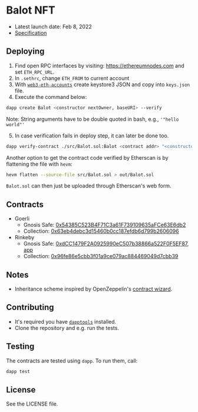 # Balot NFT

- Latest launch date: Feb 8, 2022
- [Specification](https://docs.google.com/document/d/1xcrt-IvdNDHR1ILPCJ9V8yAFNO_hw3mbKMqC432h_VY/edit#heading=h.6gku1k5aweci)

## Deploying

1. Find open RPC interfaces by visiting: https://ethereumnodes.com and set
   `ETH_RPC_URL`.
2. In `.sethrc`, change `ETH_FROM` to current account
3. With
   [`web3-eth-accounts`](https://web3js.readthedocs.io/en/v1.2.11/web3-eth-accounts.html#web3-eth-accounts)
   create keystore3 JSON and copy into `keys.json` file.
4. Execute the command below:

```bash
dapp create Balot <constructor nextOwner, baseURI> --verify
```

Note: String arguments have to be double quoted in bash, e.g., `'"hello world"'`

5. In case verification fails in deploy step, it can later be done too.

```bash
dapp verify-contract ./src/Balot.sol:Balot <contract addr> "<constructor nextOwner, baseURI>"
```

Another option to get the contract code verified by Etherscan is by flattening
the file with `hevm`:

```bash
hevm flatten --source-file src/Balot.sol > out/Balot.sol
```

`Balot.sol` can then just be uploaded through Etherscan's web form.

## Contracts

- Goerli
  - Gnosis Safe: [0x54385C523B4F71C3a61F739109635aFCe63E6db2](https://gnosis-safe.io/app/gor:0x54385C523B4F71C3a61F739109635aFCe63E6db2/balances)
  - Collection: [0x63eb4debc3d15460b0cc187efdb6d799b2606096](https://goerli.etherscan.io/address/0x63eb4debc3d15460b0cc187efdb6d799b2606096)
- Rinkeby
  - Gnosis Safe: [0xdCC1479F2A0925990eC507b38866a522F0F5EF87](https://rinkeby.etherscan.io/address/0xdCC1479F2A0925990eC507b38866a522F0F5EF87), [app](https://gnosis-safe.io/app/rin:0xdCC1479F2A0925990eC507b38866a522F0F5EF87/balances)
  - Collection: [0x96fe86e5cbb3f01a9ce079ac884469049d7cbb39](https://rinkeby.etherscan.io/address/0x96fe86e5cbb3f01a9ce079ac884469049d7cbb39)

## Notes

- Inheritance scheme inspired by OpenZeppelin's [contract
  wizard](https://wizard.openzeppelin.com/#erc721).


## Contributing

- It's required you have [`dapptools`](https://github.com/dapphub/dapptools)
  installed.
- Clone the repository and e.g. run the tests.

## Testing

The contracts are tested using `dapp`. To run them, call:

```bash
dapp test
```

## License

See the LICENSE file.
